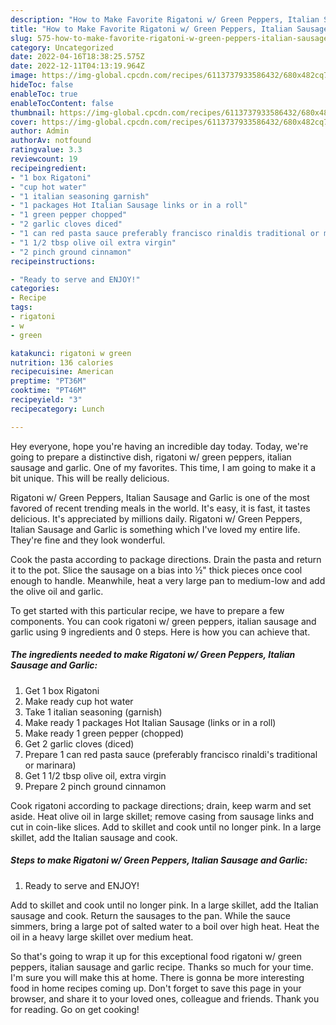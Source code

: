 ```yaml
---
description: "How to Make Favorite Rigatoni w/ Green Peppers, Italian Sausage and Garlic"
title: "How to Make Favorite Rigatoni w/ Green Peppers, Italian Sausage and Garlic"
slug: 575-how-to-make-favorite-rigatoni-w-green-peppers-italian-sausage-and-garlic
category: Uncategorized
date: 2022-04-16T18:38:25.575Z
date: 2022-12-11T04:13:19.964Z
image: https://img-global.cpcdn.com/recipes/6113737933586432/680x482cq70/rigatoni-w-green-peppers-italian-sausage-and-garlic-recipe-main-photo.jpg
hideToc: false
enableToc: true
enableTocContent: false
thumbnail: https://img-global.cpcdn.com/recipes/6113737933586432/680x482cq70/rigatoni-w-green-peppers-italian-sausage-and-garlic-recipe-main-photo.jpg
cover: https://img-global.cpcdn.com/recipes/6113737933586432/680x482cq70/rigatoni-w-green-peppers-italian-sausage-and-garlic-recipe-main-photo.jpg
author: Admin
authorAv: notfound
ratingvalue: 3.3
reviewcount: 19
recipeingredient:
- "1 box Rigatoni"
- "cup hot water"
- "1 italian seasoning garnish"
- "1 packages Hot Italian Sausage links or in a roll"
- "1 green pepper chopped"
- "2 garlic cloves diced"
- "1 can red pasta sauce preferably francisco rinaldis traditional or marinara"
- "1 1/2 tbsp olive oil extra virgin"
- "2 pinch ground cinnamon"
recipeinstructions:

- "Ready to serve and ENJOY!"
categories:
- Recipe
tags:
- rigatoni
- w
- green

katakunci: rigatoni w green 
nutrition: 136 calories
recipecuisine: American
preptime: "PT36M"
cooktime: "PT46M"
recipeyield: "3"
recipecategory: Lunch

---
```



Hey everyone, hope you're having an incredible day today. Today, we're going to prepare a distinctive dish, rigatoni w/ green peppers, italian sausage and garlic. One of my favorites. This time, I am going to make it a bit unique. This will be really delicious.

Rigatoni w/ Green Peppers, Italian Sausage and Garlic is one of the most favored of recent trending meals in the world. It's easy, it is fast, it tastes delicious. It's appreciated by millions daily. Rigatoni w/ Green Peppers, Italian Sausage and Garlic is something which I've loved my entire life. They're fine and they look wonderful.

Cook the pasta according to package directions. Drain the pasta and return it to the pot. Slice the sausage on a bias into ½&#34; thick pieces once cool enough to handle. Meanwhile, heat a very large pan to medium-low and add the olive oil and garlic.


To get started with this particular recipe, we have to prepare a few components. You can cook rigatoni w/ green peppers, italian sausage and garlic using 9 ingredients and 0 steps. Here is how you can achieve that.

<!--inarticleads1-->

##### The ingredients needed to make Rigatoni w/ Green Peppers, Italian Sausage and Garlic:

1. Get 1 box Rigatoni
1. Make ready cup hot water
1. Take 1 italian seasoning (garnish)
1. Make ready 1 packages Hot Italian Sausage (links or in a roll)
1. Make ready 1 green pepper (chopped)
1. Get 2 garlic cloves (diced)
1. Prepare 1 can red pasta sauce (preferably francisco rinaldi&#39;s traditional or marinara)
1. Get 1 1/2 tbsp olive oil, extra virgin
1. Prepare 2 pinch ground cinnamon


Cook rigatoni according to package directions; drain, keep warm and set aside. Heat olive oil in large skillet; remove casing from sausage links and cut in coin-like slices. Add to skillet and cook until no longer pink. In a large skillet, add the Italian sausage and cook. 

<!--inarticleads2-->

##### Steps to make Rigatoni w/ Green Peppers, Italian Sausage and Garlic:


1. Ready to serve and ENJOY!

Add to skillet and cook until no longer pink. In a large skillet, add the Italian sausage and cook. Return the sausages to the pan. While the sauce simmers, bring a large pot of salted water to a boil over high heat. Heat the oil in a heavy large skillet over medium heat. 

So that's going to wrap it up for this exceptional food rigatoni w/ green peppers, italian sausage and garlic recipe. Thanks so much for your time. I'm sure you will make this at home. There is gonna be more interesting food in home recipes coming up. Don't forget to save this page in your browser, and share it to your loved ones, colleague and friends. Thank you for reading. Go on get cooking!
